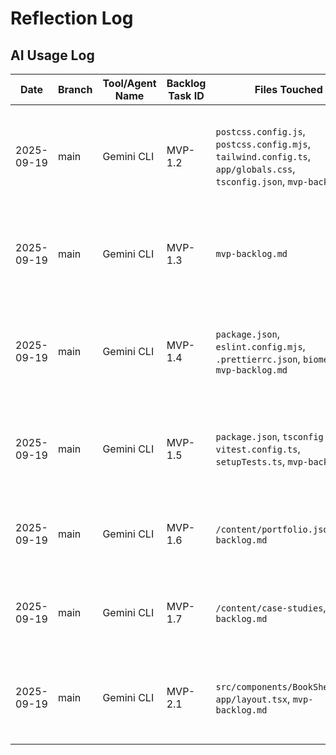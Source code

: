 # Reflection Log

## AI Usage Log

| Date       | Branch | Tool/Agent Name | Backlog Task ID | Files Touched                                                                                                          | Summary                                                                                   |
|------------|--------|-----------------|-----------------|-----------------------------------------------------------------------------------------------------------------------|-------------------------------------------------------------------------------------------|
| 2025-09-19 | main   | Gemini CLI      | MVP-1.2         | `postcss.config.js`, `postcss.config.mjs`, `tailwind.config.ts`, `app/globals.css`, `tsconfig.json`, `mvp-backlog.md` | Configured PostCSS, Tailwind CSS, and TypeScript aliases. Resolved module not found errors. |
| 2025-09-19 | main   | Gemini CLI      | MVP-1.3         | `mvp-backlog.md`                                                                                                       | Verified Framer Motion installation and existing FadeIn component. Marked task as complete. |
| 2025-09-19 | main   | Gemini CLI      | MVP-1.4         | `package.json`, `eslint.config.mjs`, `.prettierrc.json`, `biome.json`, `mvp-backlog.md`                               | Installed and configured ESLint, Prettier, and Biome. Added relevant scripts to package.json. |
| 2025-09-19 | main   | Gemini CLI      | MVP-1.5         | `package.json`, `tsconfig.json`, `vitest.config.ts`, `setupTests.ts`, `mvp-backlog.md`                                | Installed and configured Vitest and React Testing Library. Added test scripts to package.json. |
| 2025-09-19 | main   | Gemini CLI      | MVP-1.6         | `/content/portfolio.json`, `mvp-backlog.md`                                                                           | Verified existence and content of portfolio.json. Marked task as complete. |
| 2025-09-19 | main   | Gemini CLI      | MVP-1.7         | `/content/case-studies`, `mvp-backlog.md`                                                                             | Created the /content/case-studies directory. Marked task as complete. |
| 2025-09-19 | main   | Gemini CLI      | MVP-2.1         | `src/components/BookShell.tsx`, `app/layout.tsx`, `mvp-backlog.md`                                                    | Created and integrated BookShell component for scrollable chapter sections. |
